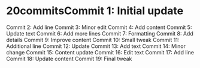# 20commitsCommit 1: Initial update
Commit 2: Add line
Commit 3: Minor edit
Commit 4: Add content
Commit 5: Update text
Commit 6: Add more lines
Commit 7: Formatting
Commit 8: Add details
Commit 9: Improve content
Commit 10: Small tweak
Commit 11: Additional line
Commit 12: Update
Commit 13: Add text
Commit 14: Minor change
Commit 15: Content update
Commit 16: Edit text
Commit 17: Add line
Commit 18: Update content
Commit 19: Final tweak
